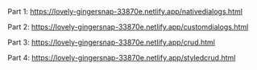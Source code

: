 Part 1: https://lovely-gingersnap-33870e.netlify.app/nativedialogs.html

Part 2: https://lovely-gingersnap-33870e.netlify.app/customdialogs.html

Part 3: https://lovely-gingersnap-33870e.netlify.app/crud.html

Part 4: https://lovely-gingersnap-33870e.netlify.app/styledcrud.html

